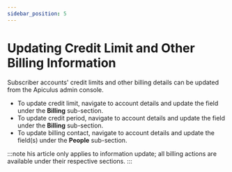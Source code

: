 ```yaml
---
sidebar_position: 5
---
```

# Updating Credit Limit and Other Billing Information

Subscriber accounts' credit limits and other billing details can be updated from the Apiculus admin console.

- To update credit limit, navigate to account details and update the field under the **Billing** sub-section.
- To update credit period, navigate to account details and update the field under the **Billing** sub-section.
- To update billing contact, navigate to account details and update the field(s) under the **People** sub-section.

:::note
his article only applies to information update; all billing actions are available under their respective sections.
:::
